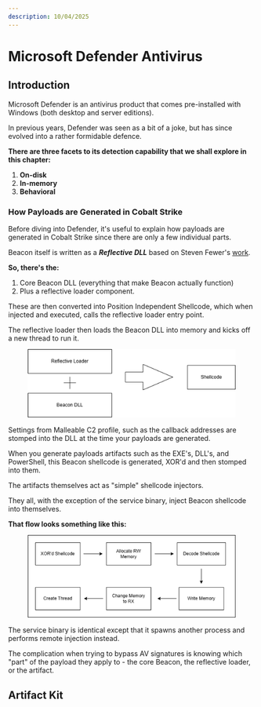 ```yaml
---
description: 10/04/2025
---
```


# Microsoft Defender Antivirus

## Introduction

Microsoft Defender is an antivirus product that comes pre-installed with Windows (both desktop and server editions).

In previous years, Defender was seen as a bit of a joke, but has since evolved into a rather formidable defence.

**There are three facets to its detection capability that we shall explore in this chapter:**

1. **On-disk**
2. **In-memory**
3. **Behavioral**

### How Payloads are Generated in Cobalt Strike

Before diving into Defender, it's useful to explain how payloads are generated in Cobalt Strike since there are only a few individual parts.

Beacon itself is written as a _**Reflective DLL**_ based on Steven Fewer's [work](https://github.com/stephenfewer/ReflectiveDLLInjection).

**So, there's the:**

1. Core Beacon DLL (everything that make Beacon actually function)&#x20;
2. Plus a reflective loader component.

These are then converted into Position Independent Shellcode, which when injected and executed, calls the reflective loader entry point.

The reflective loader then loads the Beacon DLL into memory and kicks off a new thread to run it.

<figure><img src="../.gitbook/assets/image (3).png" alt=""><figcaption></figcaption></figure>

Settings from Malleable C2 profile, such as the callback addresses are stomped into the DLL at the time your payloads are generated.

When you generate payloads artifacts such as the EXE's, DLL's, and PowerShell, this Beacon shellcode is generated, XOR'd and then stomped into them.

The artifacts themselves act as "simple" shellcode injectors.&#x20;

They all, with the exception of the service binary, inject Beacon shellcode into themselves.&#x20;

**That flow looks something like this:**

<figure><img src="../.gitbook/assets/image (4).png" alt=""><figcaption></figcaption></figure>

The service binary is identical except that it spawns another process and performs remote injection instead.

The complication when trying to bypass AV signatures is knowing which "part" of the payload they apply to - the core Beacon, the reflective loader, or the artifact.

## Artifact Kit

